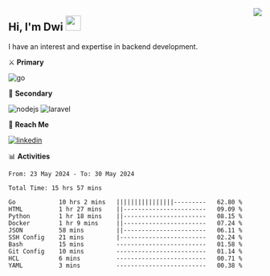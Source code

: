 [<img src="https://komarev.com/ghpvc/?username=masred&color=green&style=flat-square&label=Profile+Views" align="right">](github.com/masred)

## Hi, I'm Dwi <img src="https://raw.githubusercontent.com/MartinHeinz/MartinHeinz/master/wave.gif" width="30px">

I have an interest and expertise in backend development.

⚔️ **Primary**

![go](https://img.shields.io/badge/---?logo=go&label=Golang&style=social)

🔪 **Secondary**

![nodejs](https://img.shields.io/badge/---?logo=node.js&label=Node.js&style=social&logoColor=green)
![laravel](https://img.shields.io/badge/---?logo=laravel&label=Laravel&style=social)

🔗 **Reach Me**

[![linkedin](https://img.shields.io/badge/---?logo=linkedin&label=LinkedIn&style=social)](https://linkedin.com/in/dwifitriyanto)

📊 **Activities**

<!--START_SECTION:waka-->

```all_time
From: 23 May 2024 - To: 30 May 2024

Total Time: 15 hrs 57 mins

Go            10 hrs 2 mins   ||||||||||||||||---------   62.80 %
HTML          1 hr 27 mins    ||-----------------------   09.09 %
Python        1 hr 18 mins    ||-----------------------   08.15 %
Docker        1 hr 9 mins     ||-----------------------   07.24 %
JSON          58 mins         ||-----------------------   06.11 %
SSH Config    21 mins         |------------------------   02.24 %
Bash          15 mins         -------------------------   01.58 %
Git Config    10 mins         -------------------------   01.14 %
HCL           6 mins          -------------------------   00.71 %
YAML          3 mins          -------------------------   00.38 %
```

<!--END_SECTION:waka-->
